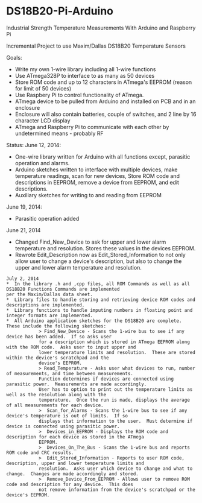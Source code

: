 DS18B20-Pi-Arduino
==================

Industrial Strength Temperature Measurements With Arduino and Raspberry Pi

Incremental Project to use Maxim/Dallas DS18B20 Temperature Sensors

Goals:
* Write my own 1-wire library including all 1-wire functions
* Use ATmega328P to interface to as many as 50 devices
* Store ROM code and up to 12 characters in ATmega's EEPROM (reason for limit of 50 devices)
* Use Raspbery Pi to control functionality of ATmega.
* ATmega device to be pulled from Arduino and installed on PCB and in an enclosure
* Enclosure will also contain batteries, couple of switches, and 2 line by 16 character LCD display
* ATmega and Raspberry Pi to communicate with each other by undetermined means - probably RF

Status:
  June 12, 2014:  
  *  One-wire library written for Arduino with all functions except, parasitic operation and alarms.
  *  Arduino sketches written to interface with multiple devices, make temperature readings, scan for new devices,
  Store ROM code and descriptions in EEPROM, remove a device from EEPROM, and edit descriptions.
  *  Auxiliary sketches for writing to and reading from EEPROM

  June 19, 2014:
  *  Parasitic operation added

  June 21, 2014
  *  Changed Find_New_Device to ask for upper and lower alarm temperature and resolution.  Stores these values
  in the devices EEPROM.
  *  Rewrote Edit_Description now as Edit_Stored_Information to not only allow user to change a device's
  description, but also to change the upper and lower alarm temperature and resolution.
	
	July 2, 2014
	*  In the library .h and ,cpp files, all ROM Commands as well as all DS18B20 Functions Commands are implemented 
	per the Maxim/Dallas data sheet.
	*  Library files to handle storing and retrieving device ROM codes and descriptions are implemented.
	*  Library functions to handle imputing numbers in floating point and integer formats are implemented.
	*  All Arduino application sketches for the DS18B20 are complete.  These include the following sketches:
				> Find_New_Device - Scans the 1-wire bus to see if any device has been added.  If so asks user
				for a description which is stored in ATmega EEPROM along with the ROM code.  Asks user to input upper and 
				lower temperature limits and resolution.  These are stored within the device's scratchpad and the 
				device's EEPROM.
				> Read_Temperature - Asks user what devices to run, number of measurements, and time between measurements.
				Function determines if devices are connected using parasitic power.  Measurements are made accordingly.
				User has to option to print out the temperature limits as well as the resolution along with the 
				temperature.  Once the run is made, displays the average of all measurements for each device.
				>  Scan_for_Alarms - Scans the 1-wire bus to see if any device's temperature is out of limits.  If so
				displays that information to the user.  Must determine if device is connected using parasitic power.
				>  Devices_in_EEPROM - Displays the ROM code and description for each device as stored in the ATmega
				EEPROM.
				>  Devices_On_The_Bus - Scans the 1-wire bus and reports ROM code and CRC results.  
				>  Edit_Stored_Information - Reports to user ROM code, description, upper and lower temperature limits and
				resolution.  Asks user which device to change and what to change.  Changes are made accordingly and stored.
				>  Remove_Device_From_EEPROM - Allows user to remove ROM code and description for any device.  This does
				not remove information from the device's scratchpad or the device's EEPROM.
		
				

